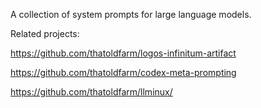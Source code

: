 A collection of system prompts for large language models.

Related projects:

https://github.com/thatoldfarm/logos-infinitum-artifact

https://github.com/thatoldfarm/codex-meta-prompting

https://github.com/thatoldfarm/llminux/
